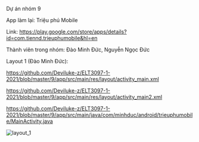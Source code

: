 Dự án nhóm 9

App làm lại: Triệu phú Mobile

Link: https://play.google.com/store/apps/details?id=com.tiennd.trieuphumobile&hl=en

Thành viên trong nhóm: Đào Minh Đức, Nguyễn Ngọc Đức

Layout 1 (Đào Minh Đức):

https://github.com/Deviluke-z/ELT3097-1-2021/blob/master/9/app/src/main/res/layout/activity_main.xml

https://github.com/Deviluke-z/ELT3097-1-2021/blob/master/9/app/src/main/res/layout/activity_main2.xml

https://github.com/Deviluke-z/ELT3097-1-2021/blob/master/9/app/src/main/java/com/minhduc/android/trieuphumobile/MainActivity.java

![layout_1](https://user-images.githubusercontent.com/63990239/99441362-537dbc80-294a-11eb-9b9f-294d9d92d0af.gif)
